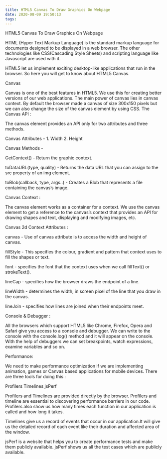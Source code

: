 ```yaml
---
title: HTML5 Canvas To Draw Graphics On Webpage
date: 2020-08-09 19:50:13
tags:
---
```

HTML5 Canvas To Draw Graphics On Webpage

HTML (Hyper Text Markup Language) is the standard markup language for documents designed to be displayed in a web browser. The other technologies like CSS(Cascading Style Sheets) and scripting language like Javascript are used with it.

HTML5 let us implement exciting desktop-like applications that run in the browser. So here you will get to know about HTML5 Canvas.

Canvas

Canvas is one of the best features in HTML5. We use this for creating better versions of our web applications. The main power of canvas lies in canvas context.
By default the browser made a canvas of size 300x150 pixels but we can also change the size of the canvas element by using CSS.
The Canvas API :

The canvas element provides an API only for two attributes and three methods.

Canvas Attributes -
        1. Width 
        2. Height 

Canvas Methods -

GetContext() - Return the graphic context.

toDataURL(type, quality) - Returns the data URL that you can assign to the src property of an img element.

toBlob(callback, type, args..) - Creates a Blob that represents a file containing the canvas’s image.

Canvas Context :  

The canvas element works as a container for a context. We use the canvas element to get a reference to the canvas’s context that provides an API for drawing shapes and text, displaying and modifying images, etc.

Canvas 2d Context Attributes :

canvas -  Use of canvas attribute is to access the width and height of canvas.

fillStyle -  This specifies the colour, gradient and pattern that context uses to fill the shapes or text.

font - specifies the font that the context uses when we call fillText() or strokeText().

lineCap - specifies how the browser draws the endpoint of a line.

lineWidth - determines the width, in screen pixel of the line that you draw in the canvas.

lineJoin - specifies how lines are joined when their endpoints meet.

Console & Debugger :

All the browsers which support HTML5 like Chrome, Firefox, Opera and Safari give you access to a console and debugger. We can write to the console with the console.log() method and it will appear on the console. With the help of debuggers we can set breakpoints, watch expressions, examine variables and so on.

Performance: 

We need to make performance optimization if we are implementing animation, games or Canvas based applications for mobile devices. 
There are three tools for doing this :

Profilers
Timelines 
jsPerf

Profilers and Timelines are provided directly by the browser.
Profilers and timeline are essential to discovering performance barriers in our code. Profilers also show us how many times each function in our application is called and how long it takes.

Timelines give us a record of events that occur in our   application.It will give us the detailed record of each event like their duration and affected area of the window.

jsPerf is a website that helps you to create performance tests and make them publicly available. jsPerf shows us all the test cases which are publicly available.
